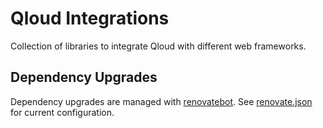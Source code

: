 # Qloud Integrations

Collection of libraries to integrate Qloud with different web frameworks.

## Dependency Upgrades

Dependency upgrades are managed with [renovatebot](https://renovatebot.com/).
See [renovate.json](https://github.com/SemanticlabsGmbH/qloud-integrations) for current configuration.
